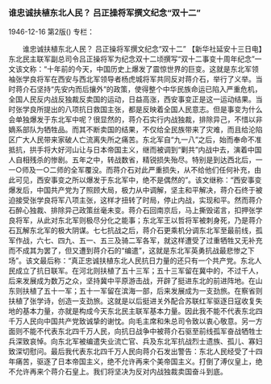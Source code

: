 ### 谁忠诚扶植东北人民？  吕正操将军撰文纪念“双十二”

1946-12-16
第2版()
专栏：

　　谁忠诚扶植东北人民？
    吕正操将军撰文纪念“双十二”
    【新华社延安十三日电】东北民主联军副总司令吕正操将军为纪念双十二顷撰写“双十二事变十周年纪念”一文该文称：“十年前的今天，中国历史上爆发了震惊世界的巨变。这就是东北军领袖张学良将军在西安与西北军领导者杨虎城将军共同反对蒋介石，举行了义举。当时蒋介石坚持“先安内而后攘外”的政策，使得整个中华民族命运已陷入严重危机，全国人民反内战反独裁反卖国的运动，日益高涨，西安事变正是这一运动结果。当时张学良所提出的八项抗日救国主张，都是反映着全国人民意志。但是事变为什么会单独爆发于东北军中呢？很显然的，蒋介石实行内战独裁，排除异己，不惜以非嫡系部队为牺牲品。而其不断卖国的结果，不仅给全民族带来了灾难，而且给沦陷区广大人民带来家破人亡流离失所之痛苦。东北军自“九一八”之后，始而奉命不准抵抗，拱手将大好河山让与日本帝国主义，继而被调到“剿共”内战中去，演着中国人自相残杀的惨剧。五年之中，转战数省，精锐损失殆尽。特别是到达西北后，一一○师及一○二师的全军覆没。而蒋介石对此严重损失，从不给他们任何补充，由此可见，西安事变之所以爆发于东北军中，绝不是偶然的”。该文继称：“西安事变爆发后，中国共产党为了照顾大局，极力从中调解，坚主和平解决，蒋介石终于被迫接受张学良将军八项主张，这样才扭转了时局，停止内战，实现和平。然而蒋介石醉心独裁、排除异己政策丝毫未变。蒋介石回南京后，马上撕毁诺言，扣押张学良将军，从此对东北军则极尽分化之能事；东北军王以哲将军被刺身死，乃是蒋介石瓦解东北军的极大阴谋。七七抗战之后，蒋介石更乘机分调东北军至最前线，孤军作战，六七、四九、五一、五三及骑二军各军，就这样遭受了过重牺牲又无补充而不成其为罢了，但又遭到蒋介石的“编遣”，这就是东北军英勇抗战最悲惨之下场”。该文最后称：“真正忠诚扶植东北人民抗日力量的还只有一个共产党。东北人民成立了抗日联军。在河北则扶植了五十三军；五十三军留在冀中的，不过千人，后来发展成为数万之众，坚持冀中平原游击战，开辟了挺进东北的前进阵地。在山东则扶植了五十一军；五十一军留在滨海一部，后来发展成为一支劲旅。在察省则扶植了张学诗，创造一支劲旅。这就是以后挺进关外配合苏联红军驱逐日寇收复失地的基本力量，亦就是构成今天东北民主联军基本力量。因此我不能不代表东北四千万人民向中国共产党致诚挚的谢忱。向毛主席和朱总司令致以衷心敬意。另一方面则不能不代表东北四千万人民，向抗日战争中被蒋介石驱至前线孤军奋战牺牲士兵深致哀悼。向东北军被编遣失业流亡官、兵及东北军抗战烈士遗族、孤儿、寡妇致深切慰问。最后我代表东北四千万人民向蒋介石发出警告：东北人民经受了十四年痛苦，驱逐了日本帝国主义，绝不允许再来个美帝国主义。打倒了溥仪皇上，绝不允许再来个蒋介石皇上。我们将坚决为反对内战独裁卖国奋斗到底。
